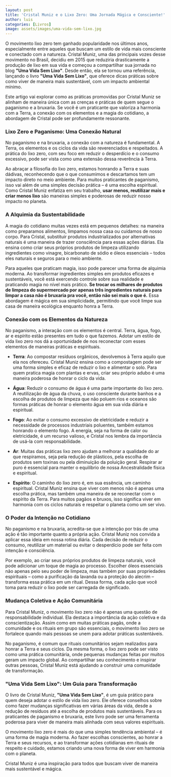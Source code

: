 ```yaml
---
layout: post
title: 'Cristal Muniz e o Lixo Zero: Uma Jornada Mágica e Consciente!'
author: luis
categories: [Livros]
image: assets/images/uma-vida-sem-lixo.jpg
---
```


O movimento lixo zero tem ganhado popularidade nos últimos anos, especialmente entre aqueles que buscam um estilo de vida mais consciente e conectado com a natureza. Cristal Muniz, uma das principais vozes desse movimento no Brasil, decidiu em 2015 que reduziria drasticamente a produção de lixo em sua vida e começou a compartilhar sua jornada no blog **"Uma Vida Sem Lixo"**. Desde então, ela se tornou uma referência, lançando o livro **"Uma Vida Sem Lixo"**, que oferece dicas práticas sobre como viver de maneira mais sustentável, com um impacto ambiental mínimo.

Este artigo vai explorar como as práticas promovidas por Cristal Muniz se alinham de maneira única com as crenças e práticas de quem segue o paganismo e a bruxaria. Se você é um praticante que valoriza a harmonia com a Terra, a conexão com os elementos e a magia do cotidiano, a abordagem de Cristal pode ser profundamente ressonante.

### Lixo Zero e Paganismo: Uma Conexão Natural

No paganismo e na bruxaria, a conexão com a natureza é fundamental. A Terra, os elementos e os ciclos da vida são reverenciados e respeitados. A prática do lixo zero, com seu foco em reduzir o desperdício e o consumo excessivo, pode ser vista como uma extensão dessa reverência à Terra. 

Ao abraçar a filosofia do lixo zero, estamos honrando a Terra e suas dádivas, reconhecendo que o que consumimos e descartamos tem um impacto direto no meio ambiente. Para muitos praticantes de paganismo, isso vai além de uma simples decisão prática – é uma escolha espiritual. Como Cristal Muniz enfatiza em seu trabalho, **usar menos, reutilizar mais e criar menos lixo** são maneiras simples e poderosas de reduzir nosso impacto no planeta.

### A Alquimia da Sustentabilidade

A magia do cotidiano muitas vezes está em pequenos detalhes: na maneira como preparamos alimentos, limpamos nossa casa ou cuidamos de nosso corpo. Para Cristal, substituir produtos industrializados por alternativas naturais é uma maneira de trazer consciência para essas ações diárias. Ela ensina como criar seus próprios produtos de limpeza utilizando ingredientes como vinagre, bicarbonato de sódio e óleos essenciais – todos eles naturais e seguros para o meio ambiente.

Para aqueles que praticam magia, isso pode parecer uma forma de alquimia moderna. Ao transformar ingredientes simples em produtos eficazes e sustentáveis, você está exercendo controle sobre sua realidade e praticando magia no nível mais prático. **Se trocar os milhares de produtos de limpeza do supermercado por apenas três ingredientes naturais para limpar a casa não é bruxaria pra você, então não sei mais o que é.** Essa abordagem é mágica em sua simplicidade, permitindo que você limpe sua casa de maneira ecológica enquanto honra a Terra.

### Conexão com os Elementos da Natureza

No paganismo, a interação com os elementos é central. Terra, água, fogo, ar e espírito estão presentes em tudo o que fazemos. Adotar um estilo de vida lixo zero nos dá a oportunidade de nos reconectar com esses elementos de maneiras práticas e espirituais.

- **Terra**: Ao compostar resíduos orgânicos, devolvemos à Terra aquilo que ela nos ofereceu. Cristal Muniz ensina como a compostagem pode ser uma forma simples e eficaz de reduzir o lixo e alimentar o solo. Para quem pratica magia com plantas e ervas, criar seu próprio adubo é uma maneira poderosa de honrar o ciclo da vida.

- **Água**: Reduzir o consumo de água é uma parte importante do lixo zero. A reutilização de água da chuva, o uso consciente durante banhos e a escolha de produtos de limpeza que não poluem rios e oceanos são formas práticas de honrar o elemento água em sua vida diária e espiritual.

- **Fogo**: Ao evitar o consumo excessivo de eletricidade e reduzir a necessidade de processos industriais poluentes, também estamos honrando o elemento fogo. A energia, seja na forma de calor ou eletricidade, é um recurso valioso, e Cristal nos lembra da importância de usá-la com responsabilidade.

- **Ar**: Muitas das práticas lixo zero ajudam a melhorar a qualidade do ar que respiramos, seja pela redução de plásticos, pela escolha de produtos sem toxinas ou pela diminuição da poluição geral. Respirar ar puro é essencial para manter o equilíbrio de nossa Ancestralidade física e espiritual.

- **Espírito**: O caminho do lixo zero é, em sua essência, um caminho espiritual. Cristal Muniz ensina que viver com menos não é apenas uma escolha prática, mas também uma maneira de se reconectar com o espírito da Terra. Para muitos pagãos e bruxos, isso significa viver em harmonia com os ciclos naturais e respeitar o planeta como um ser vivo.

### O Poder da Intenção no Cotidiano

No paganismo e na bruxaria, acredita-se que a intenção por trás de uma ação é tão importante quanto a própria ação. Cristal Muniz nos convida a aplicar essa ideia em nossa rotina diária. Cada decisão de reduzir o consumo, reutilizar um material ou evitar o desperdício pode ser feita com intenção e consciência.

Por exemplo, ao criar seus próprios produtos de limpeza naturais, você pode adicionar um toque de magia ao processo. Escolher óleos essenciais não apenas pelo seu poder de limpeza, mas também por suas propriedades espirituais – como a purificação da lavanda ou a proteção do alecrim – transforma essa prática em um ritual. Dessa forma, cada ação que você toma para reduzir o lixo pode ser carregada de significado.

### Mudança Coletiva e Ação Comunitária

Para Cristal Muniz, o movimento lixo zero não é apenas uma questão de responsabilidade individual. Ela destaca a importância da ação coletiva e da conscientização. Assim como em muitas práticas pagãs, onde a comunidade e os rituais em grupo são essenciais, o movimento lixo zero se fortalece quando mais pessoas se unem para adotar práticas sustentáveis.

No paganismo, é comum que rituais comunitários sejam realizados para honrar a Terra e seus ciclos. Da mesma forma, o lixo zero pode ser visto como uma prática comunitária, onde pequenas mudanças feitas por muitos geram um impacto global. Ao compartilhar seu conhecimento e inspirar outras pessoas, Cristal Muniz está ajudando a construir uma comunidade de transformação.

### "Uma Vida Sem Lixo": Um Guia para Transformação

O livro de Cristal Muniz, **"Uma Vida Sem Lixo"**, é um guia prático para quem deseja adotar o estilo de vida lixo zero. Ele oferece conselhos sobre como fazer mudanças significativas em várias áreas da vida, desde a redução de resíduos até a escolha de produtos mais sustentáveis. Para os praticantes de paganismo e bruxaria, este livro pode ser uma ferramenta poderosa para viver de maneira mais alinhada com seus valores espirituais.

O movimento lixo zero é mais do que uma simples tendência ambiental – é uma forma de magia moderna. Ao fazer escolhas conscientes, ao honrar a Terra e seus recursos, e ao transformar ações cotidianas em rituais de respeito e cuidado, estamos criando uma nova forma de viver em harmonia com o planeta.

Cristal Muniz é uma inspiração para todos que buscam viver de maneira mais sustentável e mágica.
